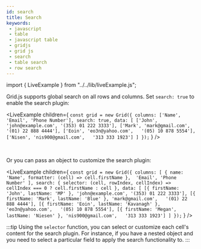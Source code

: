 ```yaml
---
id: search
title: Search
keywords:
 - javascript
 - table
 - javascript table
 - gridjs
 - grid js
 - search
 - table search
 - row search
---
```


import { LiveExample } from "../../lib/liveExample.js";

Grid.js supports global search on all rows and columns. Set `search: true` to enable the search plugin:

<LiveExample children={
`
const grid = new Grid({
  columns: ['Name', 'Email', 'Phone Number'],
  search: true,
  data: [
    ['John', 'john@example.com', '(353) 01 222 3333'],
    ['Mark', 'mark@gmail.com',   '(01) 22 888 4444'],
    ['Eoin', 'eo3n@yahoo.com',   '(05) 10 878 5554'],
    ['Nisen', 'nis900@gmail.com',   '313 333 1923']
  ]
});
`
} />

<br />

Or you can pass an object to customize the search plugin:


<LiveExample children={
`
const grid = new Grid({
  columns: [
   {
     name: 'Name',
     formatter: (cell) => cell.firstName
   }, 
   'Email',
   'Phone Number'
  ],
  search: {
    selector: (cell, rowIndex, cellIndex) => cellIndex === 0 ? cell.firstName : cell
  },
  data: [
    [{ firstName: 'John', lastName: 'MP' }, 'john@example.com', '(353) 01 222 3333'],
    [{ firstName: 'Mark', lastName: 'Blue' }, 'mark@gmail.com',   '(01) 22 888 4444'],
    [{ firstName: 'Eoin', lastName: 'Kavanagh' }, 'eo3n@yahoo.com',   '(05) 10 878 5554'],
    [{ firstName: 'Megan', lastName: 'Niesen' }, 'nis900@gmail.com',   '313 333 1923']
  ]
});
`
} />

:::tip
Using the `selector` function, you can select or customize each cell's content for the search plugin. For instance,
if you have a nested object and you need to select a particular field to apply the search functionality to.
:::
